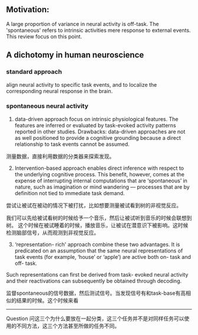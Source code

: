 ## Motivation: 
A large proportion of variance in neural activity is off-task. The 'spontaneous' refers to intrinsic activities mere response to external events. This review focus on this point.

## A dichotomy in human neuroscience

### standard approach
align neural activity to specific task events, and to localize the corresponding neural response in the brain. 

### spontaneous neural activity
1. data-driven approach focus on intrinsic physiological features. The features are inferred or evaluated by task-evoked activity patterns reported in other studies.
Drawbacks: data-driven approaches are not as well positioned to provide a cognitive grounding because a direct relationship to task events cannot be assumed.

测量数据，直接利用数据的分类器来探索发现。

2. Intervention-based approach enables direct inference with respect to the underlying cognitive process. This benefit, however, comes at the expense of interrupting internal computations that are ‘spontaneous’ in nature, such as imagination or mind wandering —  processes that are by definition not tied to immediate task demand.

尝试让被试在被动的情况下被打扰，比如想要测量被试看到树的非视觉反应。

我们可以先给被试看树的时候给予一个音乐，然后让被试听到音乐的时候会联想到树。
这个时候在被试睡着的时候，播放音乐，让被试在潜意识下被影响。这时候检测脑部信号，从而观测到非视觉反应。



3. ‘representation- rich' approach combine these two advantages. It is predicated on an assumption that the same neural representations of task events (for example, ‘house’ or ‘apple’) are active both on- task and off- task.

Such representations can first be derived from task- evoked neural activity and their reactivations can subsequently be obtained through decoding. 


监督spontaneous的信号数据，然后测试信号。当发现信号有和task-base有高相似的结果的时候。这个时候来看



-----

Question
问这三个为什么要放在一起分类，这三个任务并不是对同样任务可以使用的不同方法，这三个方法甚至所做的任务不同。